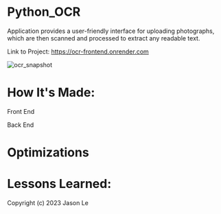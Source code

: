 # Python_OCR
Application provides a user-friendly interface for uploading photographs, which are then scanned and processed to extract any readable text.

Link to Project: https://ocr-frontend.onrender.com

![ocr_snapshot](https://user-images.githubusercontent.com/11216742/217987191-1cdc2b6a-8129-4345-8962-e77d13b0102a.jpg)

# How It's Made:

Front End

Back End

# Optimizations

# Lessons Learned:

Copyright (c) 2023 Jason Le
